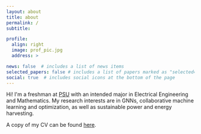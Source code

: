 ```yaml
---
layout: about
title: about
permalink: /
subtitle: 

profile:
  align: right
  image: prof_pic.jpg
  address: >

news: false  # includes a list of news items
selected_papers: false # includes a list of papers marked as "selected={true}"
social: true  # includes social icons at the bottom of the page
---
```


Hi! I'm a freshman at [PSU](https://www.eecs.psu.edu/) with an intended major in Electrical Engineering and Mathematics. My research interests are in GNNs, collaborative machine learning and optimization, as well as sustainable power and energy harvesting.

A copy of my CV can be found [here]().